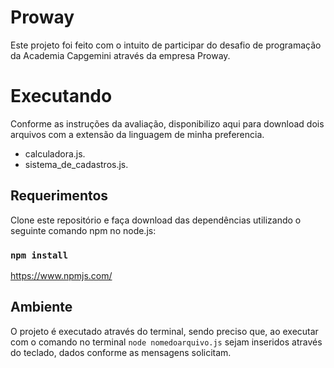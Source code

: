 # Proway

Este projeto foi feito com o intuito de participar do desafio de programação da Academia Capgemini através da empresa Proway.

# Executando

Conforme as instruções da avaliação, disponibilizo aqui para download dois arquivos com a extensão da linguagem de minha preferencia.
- calculadora.js.
- sistema_de_cadastros.js.

## Requerimentos
Clone este repositório e faça download das dependências utilizando o seguinte comando npm no node.js:
### `npm install`

https://www.npmjs.com/

## Ambiente
O projeto é executado através do terminal, sendo preciso que, ao executar com o comando no terminal `node nomedoarquivo.js` sejam 
inseridos através do teclado, dados conforme as mensagens solicitam.

